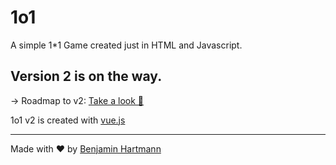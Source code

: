# 1o1
A simple 1*1 Game created just in HTML and Javascript.

## Version 2 is on the way.
-> Roadmap to v2: [Take a look 👀](https://github.com/benjaminwolkchen/1o1/projects/2)

1o1 v2 is created with [vue.js](https://vuejs.org/)

---

Made with ❤️ by [Benjamin Hartmann](https://awesomebible.de)
